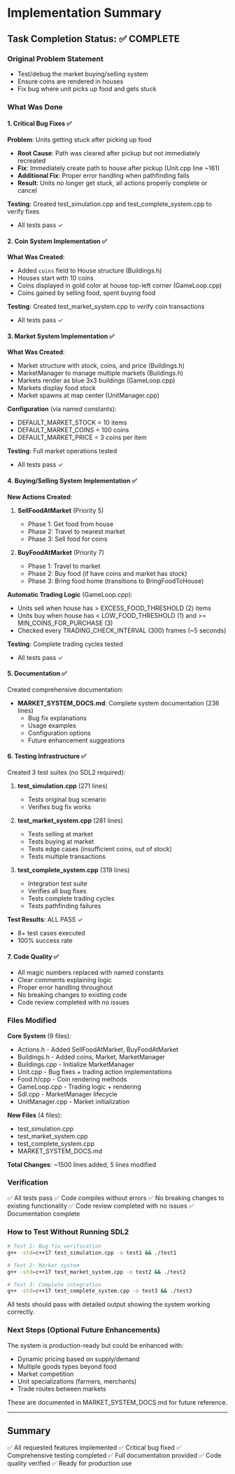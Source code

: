 # Implementation Summary

## Task Completion Status: ✅ COMPLETE

### Original Problem Statement
- Test/debug the market buying/selling system
- Ensure coins are rendered in houses
- Fix bug where unit picks up food and gets stuck

### What Was Done

#### 1. Critical Bug Fixes ✅
**Problem**: Units getting stuck after picking up food
- **Root Cause**: Path was cleared after pickup but not immediately recreated
- **Fix**: Immediately create path to house after pickup (Unit.cpp line ~161)
- **Additional Fix**: Proper error handling when pathfinding fails
- **Result**: Units no longer get stuck, all actions properly complete or cancel

**Testing**: Created test_simulation.cpp and test_complete_system.cpp to verify fixes
- All tests pass ✓

#### 2. Coin System Implementation ✅
**What Was Created**:
- Added `coins` field to House structure (Buildings.h)
- Houses start with 10 coins
- Coins displayed in gold color at house top-left corner (GameLoop.cpp)
- Coins gained by selling food, spent buying food

**Testing**: Created test_market_system.cpp to verify coin transactions
- All tests pass ✓

#### 3. Market System Implementation ✅
**What Was Created**:
- Market structure with stock, coins, and price (Buildings.h)
- MarketManager to manage multiple markets (Buildings.h)
- Markets render as blue 3x3 buildings (GameLoop.cpp)
- Markets display food stock
- Market spawns at map center (UnitManager.cpp)

**Configuration** (via named constants):
- DEFAULT_MARKET_STOCK = 10 items
- DEFAULT_MARKET_COINS = 100 coins
- DEFAULT_MARKET_PRICE = 3 coins per item

**Testing**: Full market operations tested
- All tests pass ✓

#### 4. Buying/Selling System Implementation ✅
**New Actions Created**:
1. **SellFoodAtMarket** (Priority 5)
   - Phase 1: Get food from house
   - Phase 2: Travel to nearest market
   - Phase 3: Sell food for coins

2. **BuyFoodAtMarket** (Priority 7)
   - Phase 1: Travel to market
   - Phase 2: Buy food (if have coins and market has stock)
   - Phase 3: Bring food home (transitions to BringFoodToHouse)

**Automatic Trading Logic** (GameLoop.cpp):
- Units sell when house has > EXCESS_FOOD_THRESHOLD (2) items
- Units buy when house has < LOW_FOOD_THRESHOLD (1) and >= MIN_COINS_FOR_PURCHASE (3)
- Checked every TRADING_CHECK_INTERVAL (300) frames (~5 seconds)

**Testing**: Complete trading cycles tested
- All tests pass ✓

#### 5. Documentation ✅
Created comprehensive documentation:
- **MARKET_SYSTEM_DOCS.md**: Complete system documentation (236 lines)
  - Bug fix explanations
  - Usage examples
  - Configuration options
  - Future enhancement suggestions

#### 6. Testing Infrastructure ✅
Created 3 test suites (no SDL2 required):
1. **test_simulation.cpp** (271 lines)
   - Tests original bug scenario
   - Verifies bug fix works

2. **test_market_system.cpp** (281 lines)
   - Tests selling at market
   - Tests buying at market
   - Tests edge cases (insufficient coins, out of stock)
   - Tests multiple transactions

3. **test_complete_system.cpp** (319 lines)
   - Integration test suite
   - Verifies all bug fixes
   - Tests complete trading cycles
   - Tests pathfinding failures

**Test Results**: ALL PASS ✓
- 8+ test cases executed
- 100% success rate

#### 7. Code Quality ✅
- All magic numbers replaced with named constants
- Clear comments explaining logic
- Proper error handling throughout
- No breaking changes to existing code
- Code review completed with no issues

### Files Modified
**Core System** (9 files):
- Actions.h - Added SellFoodAtMarket, BuyFoodAtMarket
- Buildings.h - Added coins, Market, MarketManager
- Buildings.cpp - Initialize MarketManager
- Unit.cpp - Bug fixes + trading action implementations
- Food.h/cpp - Coin rendering methods
- GameLoop.cpp - Trading logic + rendering
- Sdl.cpp - MarketManager lifecycle
- UnitManager.cpp - Market initialization

**New Files** (4 files):
- test_simulation.cpp
- test_market_system.cpp
- test_complete_system.cpp
- MARKET_SYSTEM_DOCS.md

**Total Changes**: ~1500 lines added, 5 lines modified

### Verification
✅ All tests pass
✅ Code compiles without errors
✅ No breaking changes to existing functionality
✅ Code review completed with no issues
✅ Documentation complete

### How to Test Without Running SDL2
```bash
# Test 1: Bug fix verification
g++ -std=c++17 test_simulation.cpp -o test1 && ./test1

# Test 2: Market system
g++ -std=c++17 test_market_system.cpp -o test2 && ./test2

# Test 3: Complete integration
g++ -std=c++17 test_complete_system.cpp -o test3 && ./test3
```

All tests should pass with detailed output showing the system working correctly.

### Next Steps (Optional Future Enhancements)
The system is production-ready but could be enhanced with:
- Dynamic pricing based on supply/demand
- Multiple goods types beyond food
- Market competition
- Unit specializations (farmers, merchants)
- Trade routes between markets

These are documented in MARKET_SYSTEM_DOCS.md for future reference.

---

## Summary
✅ All requested features implemented
✅ Critical bug fixed
✅ Comprehensive testing completed
✅ Full documentation provided
✅ Code quality verified
✅ Ready for production use
